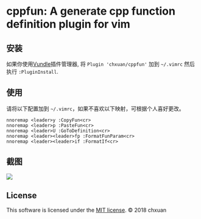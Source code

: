 cppfun: A generate cpp function definition plugin for vim
===============================================

安装
------------
    
如果你使用[Vundle][1]插件管理器, 将 `Plugin 'chxuan/cppfun'` 加到 `~/.vimrc` 然后执行 `:PluginInstall`.

使用
------------

请将以下配置加到 `~/.vimrc`，如果不喜欢以下映射，可根据个人喜好更改。

    nnoremap <leader>y :CopyFun<cr>
    nnoremap <leader>p :PasteFun<cr>
    nnoremap <leader>U :GoToDefinition<cr>
    nnoremap <leader><leader>fp :FormatFunParam<cr>
    nnoremap <leader><leader>if :FormatIf<cr>

截图
------------

![][3]

License
------------

This software is licensed under the [MIT license][2]. © 2018 chxuan


  [1]: https://github.com/VundleVim/Vundle.vim
  [2]: https://github.com/chxuan/cppfun/blob/master/LICENSE
  [3]: https://raw.githubusercontent.com/chxuan/cppfun/master/screenshots/cppfun.gif
